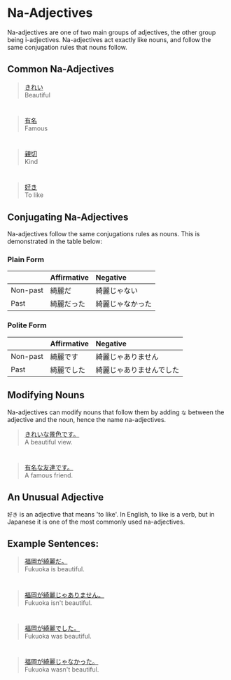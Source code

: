 # Na-Adjectives

Na-adjectives are one of two main groups of adjectives, the other group being i-adjectives. Na-adjectives act exactly like nouns, and follow the same conjugation rules that nouns follow. 

## Common Na-Adjectives
> [きれい]()  
> Beautiful 

#

> [有名]()  
> Famous

#

> [親切]()  
> Kind

#

> [好き]()  
> To like

## Conjugating Na-Adjectives
Na-adjectives follow the same conjugations rules as nouns. This is demonstrated in the table below: 

### Plain Form
||Affirmative|Negative|
|:--|:--|:--|
|Non-past|綺麗だ|綺麗じゃない|
|Past|綺麗だった|綺麗じゃなかった|

### Polite Form
||Affirmative|Negative|
|:--|:--|:--|
|Non-past|綺麗です|綺麗じゃありません|
|Past|綺麗でした|綺麗じゃありませんでした|

## Modifying Nouns
Na-adjectives can modify nouns that follow them by adding `な` between the adjective and the noun, hence the name na-adjectives.

> [きれいな景色です。]()   
> A beautiful view.

#

> [有名な友達です。]()  
> A famous friend.

## An Unusual Adjective
`好き` is an adjective that means 'to like'. In English, to like is a verb, but in Japanese it is one of the most commonly used na-adjectives.

## Example Sentences:
> [福岡が綺麗だ。]()  
> Fukuoka is beautiful.

#

> [福岡が綺麗じゃありません。]()  
> Fukuoka isn't beautiful.

#

> [福岡が綺麗でした。]()  
> Fukuoka was beautiful.

#

> [福岡が綺麗じゃなかった。]()  
> Fukuoka wasn't beautiful.
